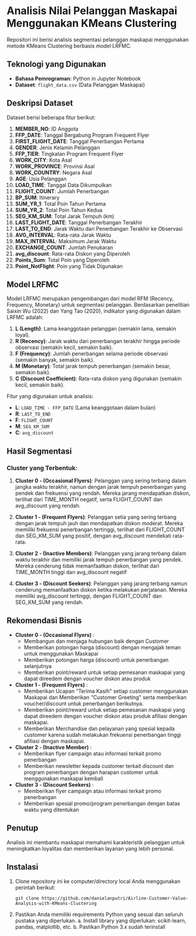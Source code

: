 # Analisis Nilai Pelanggan Maskapai Menggunakan KMeans Clustering

Repositori ini berisi analisis segmentasi pelanggan maskapai menggunakan metode KMeans Clustering berbasis model LRFMC.

## Teknologi yang Digunakan

- **Bahasa Pemrograman**: Python in Jupyter Notebook
- **Dataset**: `flight_data.csv` (Data Pelanggan Maskapai)

## Deskripsi Dataset

Dataset berisi beberapa fitur berikut:

1. **MEMBER_NO**: ID Anggota
2. **FFP_DATE**: Tanggal Bergabung Program Frequent Flyer
3. **FIRST_FLIGHT_DATE**: Tanggal Penerbangan Pertama
4. **GENDER**: Jenis Kelamin Pelanggan
5. **FFP_TIER**: Tingkatan Program Frequent Flyer
6. **WORK_CITY**: Kota Asal
7. **WORK_PROVINCE**: Provinsi Asal
8. **WORK_COUNTRY**: Negara Asal
9. **AGE**: Usia Pelanggan
10. **LOAD_TIME**: Tanggal Data Dikumpulkan
11. **FLIGHT_COUNT**: Jumlah Penerbangan
12. **BP_SUM**: Itinerary
13. **SUM_YR_1**: Total Poin Tahun Pertama
14. **SUM_YR_2**: Total Poin Tahun Kedua
15. **SEG_KM_SUM**: Total Jarak Tempuh (km)
16. **LAST_FLIGHT_DATE**: Tanggal Penerbangan Terakhir
17. **LAST_TO_END**: Jarak Waktu dari Penerbangan Terakhir ke Observasi
18. **AVG_INTERVAL**: Rata-rata Jarak Waktu
19. **MAX_INTERVAL**: Maksimum Jarak Waktu
20. **EXCHANGE_COUNT**: Jumlah Penukaran
21. **avg_discount**: Rata-rata Diskon yang Diperoleh
22. **Points_Sum**: Total Poin yang Diperoleh
23. **Point_NotFlight**: Poin yang Tidak Digunakan

## Model LRFMC

Model LRFMC merupakan pengembangan dari model RFM (Recency, Frequency, Monetary) untuk segmentasi pelanggan. Berdasarkan penelitian Saixin Wu (2022) dan Yang Tao (2020), indikator yang digunakan dalam LRFMC adalah:

1. **L (Length)**: Lama keanggotaan pelanggan (semakin lama, semakin loyal).
2. **R (Recency)**: Jarak waktu dari penerbangan terakhir hingga periode observasi (semakin kecil, semakin baik).
3. **F (Frequency)**: Jumlah penerbangan selama periode observasi (semakin banyak, semakin baik).
4. **M (Monetary)**: Total jarak tempuh penerbangan (semakin besar, semakin baik).
5. **C (Discount Coefficient)**: Rata-rata diskon yang digunakan (semakin kecil, semakin baik).

Fitur yang digunakan untuk analisis:

- **L**: `LOAD_TIME - FFP_DATE` (Lama keanggotaan dalam bulan)
- **R**: `LAST_TO_END`
- **F**: `FLIGHT_COUNT`
- **M**: `SEG_KM_SUM`
- **C**: `avg_discount`

## Hasil Segmentasi

### Cluster yang Terbentuk:

1. **Cluster 0 - (Occasional Flyers)**:
   Pelanggan yang sering terbang dalam jangka waktu terakhir, namun dengan jarak tempuh penerbangan yang pendek dan frekuensi yang rendah. Mereka jarang mendapatkan diskon, terlihat dari TIME_MONTH negatif, serta FLIGHT_COUNT dan avg_discount yang rendah.

2. **Cluster 1 - (Frequent Flyers)**:
   Pelanggan setia yang sering terbang dengan jarak tempuh jauh dan mendapatkan diskon moderat. Mereka memiliki frekuensi penerbangan tertinggi, terlihat dari FLIGHT_COUNT dan SEG_KM_SUM yang positif, dengan avg_discount mendekati rata-rata.

3. **Cluster 2 - (Inactive Members)**:
   Pelanggan yang jarang terbang dalam waktu terakhir dan memiliki jarak tempuh penerbangan yang pendek. Mereka cenderung tidak memanfaatkan diskon, terlihat dari TIME_MONTH tinggi dan avg_discount negatif

4. **Cluster 3 - (Discount Seekers)**:
   Pelanggan yang jarang terbang namun cenderung memanfaatkan diskon ketika melakukan perjalanan. Mereka memiliki avg_discount tertinggi, dengan FLIGHT_COUNT dan SEG_KM_SUM yang rendah.

## Rekomendasi Bisnis

- **Cluster 0 - (Occasional Flyers)** :
  - Membangun dan menjaga hubungan baik dengan Customer
  - Memberikan potongan harga (discount) dengan mengajak teman untuk menggunakan Maskapai
  - Memberikan potongan harga (discount) untuk penerbangan selanjutnya
  - Memberikan point/reward untuk setiap pemesanan maskapai yang dapat direedem dengan voucher diskon atau produk
- **Cluster 1 - (Frequent Flyers)** :
  - Memberikan Ucapan "Terima Kasih" setiap customer menggunakan Maskapai dan Memberikan "Customer Greeting" serta memberikan voucher/discount untuk penerbangan berikutnya.
  - Memberikan point/reward untuk setiap pemesanan maskapai yang dapat direedem dengan voucher diskon atau produk afiliasi dengan maskapai.
  - Memberikan Merchandise dan pelayanan yang spesial kepada customer karena sudah melakukan frekuensi penerbangan tinggi afiliasi dengan maskapai.
- **Cluster 2 - (Inactive Member)** :
  - Memberikan flyer campaign atau informasi terkait promo penerbangan
  - Memberikan newsletter kepada customer terkait discount dan program penerbangan dengan harapan customer untuk menggunakan maskapai kembali
- **Cluster 3 - (Discount Seekers)** :
  - Memberikan flyer campaign atau informasi terkait promo penerbangan
  - Memberikan spesial promo/program penerbangan dengan batas waktu yang ditentukan

## Penutup

Analisis ini membantu maskapai memahami karakteristik pelanggan untuk meningkatkan loyalitas dan memberikan layanan yang lebih personal.

## Instalasi

1. Clone repository ini ke computer/directory local Anda menggunakan perintah berikut:

   ```shell
   git clone https://github.com/danielanputri/Airline-Customer-Value-Analysis-with-KMeans-Clustering
   ```

2. Pastikan Anda memiliki requirements Python yang sesuai dan seluruh pustaka yang diperlukan.
   a. Install library yang diperlukan: scikit-learn, pandas, matplotlib, etc.
   b. Pastikan Python 3.x sudah terinstall

